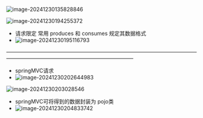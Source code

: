 ![image-20241230135828846](C:\Users\ZhuanZ\AppData\Roaming\Typora\typora-user-images\image-20241230135828846.png)





![image-20241230194255372](C:\Users\ZhuanZ\AppData\Roaming\Typora\typora-user-images\image-20241230194255372.png)



* 请求限定 常用 produces  和 consumes  规定其数据格式 
*   ![image-20241230195116793](C:\Users\ZhuanZ\AppData\Roaming\Typora\typora-user-images\image-20241230195116793.png)



————————————————————————————————————————————————————————————



* springMVC请求 
* ![image-20241230202644983](C:\Users\ZhuanZ\AppData\Roaming\Typora\typora-user-images\image-20241230202644983.png)

![image-20241230203028546](C:\Users\ZhuanZ\AppData\Roaming\Typora\typora-user-images\image-20241230203028546.png)



*  springMVC可将得到的数据封装为 pojo类 
* ![image-20241230204833742](C:\Users\ZhuanZ\AppData\Roaming\Typora\typora-user-images\image-20241230204833742.png)